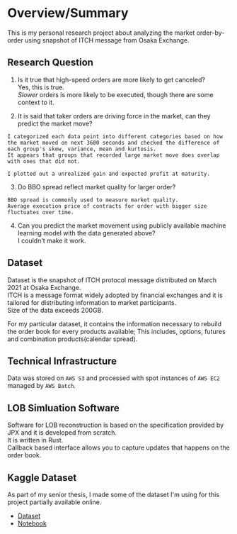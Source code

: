 # Overview/Summary
This is my personal research project about analyzing the market order-by-order using snapshot of ITCH message from Osaka Exchange.

## Research Question  
  1. Is it true that high-speed orders are more likely to get canceled?  
      Yes, this is true.   
      *Slower* orders is more likely to be executed, though there are some context to it.

  2. It is said that taker orders are driving force in the market, can they predict the market move?    
       
    I categorized each data point into different categories based on how the market moved on next 3600 seconds and checked the difference of each group's skew, variance, mean and kurtosis.
    It appears that groups that recorded large market move does overlap with ones that did not.

    I plotted out a unrealized gain and expected profit at maturity.   

  3. Do BBO spread reflect market quality for larger order?   
    
    BBO spread is commonly used to measure market quality.  
    Average execution price of contracts for order with bigger size fluctuates over time.  
    
  4. Can you predict the market movement using publicly available machine learning model with the data generated above?  
    I couldn't make it work.

## Dataset  
  Dataset is the snapshot of ITCH protocol message distributed on March 2021 at Osaka Exchange.   
  ITCH is a message format widely adopted by financial exchanges and it is tailored for distributing information to market participants.  
  Size of the data exceeds 200GB.  

  For my particular dataset, it contains the information necessary to rebuild the order book for every products available;
  This includes, options, futures and combination products(calendar spread).  

## Technical Infrastructure  
  Data was stored on `AWS S3` and processed with spot instances of `AWS EC2` managed by `AWS Batch`.

## LOB Simluation Software   
  
  Software for LOB reconstruction is based on the specification provided by JPX and it is developed from scratch.   
  It is written in Rust.   
  Callback based interface allows you to capture updates that happens on the order book.

  
## Kaggle Dataset  
  As part of my senior thesis, I made some of the dataset I'm using for this project partially available online.

  - [Dataset](https://www.kaggle.com/datasets/a53e93e57a1/maker-order-dataset-osaka-20210301)
  - [Notebook](https://www.kaggle.com/code/a53e93e57a1/analyzing-high-frequency-trader-by-order)
